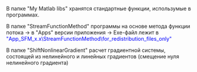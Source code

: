 В папке "My Matlab libs" хранятся стандартные функции, использумые в программах.

В папке "StreamFunctionMethod" программы на основе метода функции потока -> в "Apps" версии приложения -> Exe-файл лежит в <font color="blue">"App_SFM_x.x\StreamFunctionMethod\for_redistribution_files_only\"</font>

В папке "ShiftNonlinearGradient" расчет градиентной системы, состоящей из нелинейного и линейных градиентов (смещение нуля нелинейного градиента)
